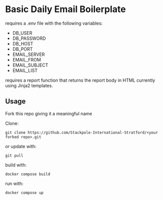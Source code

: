 # Basic Daily Email Boilerplate

requires a .env file with the following variables:
- DB_USER
- DB_PASSWORD
- DB_HOST
- DB_PORT
- EMAIL_SERVER
- EMAIL_FROM
- EMAIL_SUBJECT
- EMAIL_LIST


requires a report function that returns the report body in HTML
currently using Jinja2 templates.

## Usage

Fork this repo giving it a meaningful name

Clone:

`git clone https://github.com/Stackpole-International-Stratford/<your forked repo>.git`

or update with:

`git pull`

build with:

`docker compose build`

run with:

`docker compose up` 


